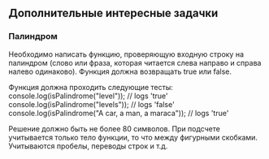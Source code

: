 ## Дополнительные интересные задачки

### Палиндром

Необходимо написать функцию, проверяющую входную строку на палиндром (слово или фраза, которая читается слева направо и справа налево одинаково). Функция должна возвращать true или false.

Функция должна проходить следующие тесты:
console.log(isPalindrome("level")); // logs 'true'
console.log(isPalindrome("levels")); // logs 'false'
console.log(isPalindrome("A car, a man, a maraca")); // logs 'true'

Решение должно быть не более 80 символов. При подсчете учитывается только тело функции, то что между фигурными скобками. Учитываются пробелы, переводы строк и т.д.